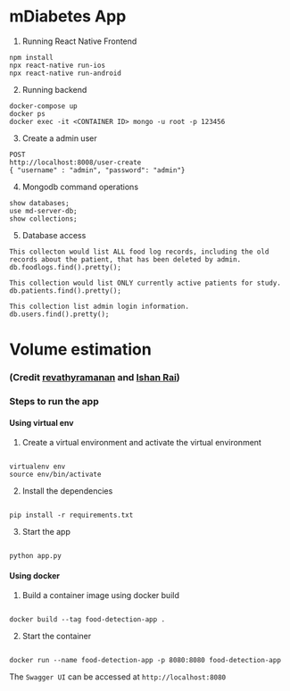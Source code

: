 # mDiabetes App

1. Running React Native Frontend

```
npm install
npx react-native run-ios
npx react-native run-android
```

2. Running backend

```
docker-compose up
docker ps
docker exec -it <CONTAINER ID> mongo -u root -p 123456
```

3. Create a admin user

```
POST
http://localhost:8008/user-create
{ "username" : "admin", "password": "admin"}
```

4. Mongodb command operations

```
show databases;
use md-server-db;
show collections;
```

5. Database access

```
This collecton would list ALL food log records, including the old records about the patient, that has been deleted by admin.
db.foodlogs.find().pretty();
```

```
This collection would list ONLY currently active patients for study.
db.patients.find().pretty();
```

```
This collection list admin login information.
db.users.find().pretty();

```

# Volume estimation

### (Credit [revathyramanan](https://github.com/revathyramanan) and [Ishan Rai](https://github.com/ishanrai05))

### Steps to run the app

#### Using virtual env

1. Create a virtual environment and activate the virtual environment

```

virtualenv env
source env/bin/activate

```

2. Install the dependencies

```

pip install -r requirements.txt

```

3. Start the app

```

python app.py

```

#### Using docker

1. Build a container image using docker build

```

docker build --tag food-detection-app .

```

2. Start the container

```

docker run --name food-detection-app -p 8080:8080 food-detection-app

```

The `Swagger UI` can be accessed at `http://localhost:8080`

```

```
